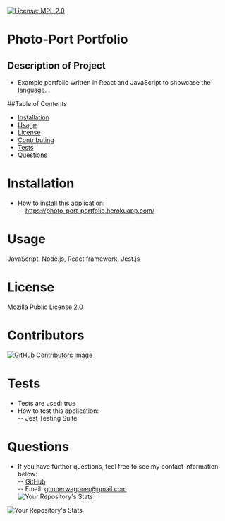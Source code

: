 [![License: MPL 2.0](https://img.shields.io/badge/License-MPL_2.0-brightgreen.svg)](https://opensource.org/licenses/MPL-2.0)

# Photo-Port Portfolio

## Description of Project

- Example portfolio written in React and JavaScript to showcase the language. .

##Table of Contents

- [Installation](#Installation)
- [Usage](#Usage)
- [License](#License)
- [Contributing](#Contributing)
- [Tests](#Tests)
- [Questions](#Questions)

# Installation

- How to install this application:  
  -- https://photo-port-portfolio.herokuapp.com/

# Usage

JavaScript, Node.js, React framework, Jest.js

# License

Mozilla Public License 2.0

# Contributors

[![GitHub Contributors Image](https://contrib.rocks/image?repo=GunnySensei/photo-port)](https://github.com/GunnySensei/Photo-Port)

# Tests

- Tests are used: true
- How to test this application:  
  -- Jest Testing Suite

# Questions

- If you have further questions, feel free to see my contact information below:  
   -- [GitHub](https://github.com/GunnySensei)  
   -- Email: gunnerwagoner@gmail.com
  <br>
  ![Your Repository's Stats](https://github-readme-stats.vercel.app/api/top-langs/?username=GunnySensei&theme=blue-green)

![Your Repository's Stats](https://github-readme-stats.vercel.app/api?username=GunnySensei&show_icons=true)
